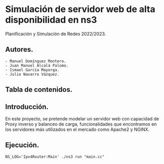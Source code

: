 # Simulación de servidor web de alta disponibilidad en ns3

Planificación y Simulación de Redes 2022/2023.

## Autores.
    - Manuel Domínguez Montero.
    - Juan Manuel Alcalá Palomo.
    - Ismael García Mayorga.
    - Julio Navarro Vázquez. 

## Tabla de contenidos.

## Introducción.

En este proyecto, se pretende modelar un servidor web con capacidad de Proxy inverso y balanceo de carga, funcionalidades
que encontramos en los servidores más utilizados en el mercado como Apache2 y NGINX. 

## Ejecución.

```shell
NS_LOG='Ipv4Router:Main' ./ns3 run "main.cc"
```
